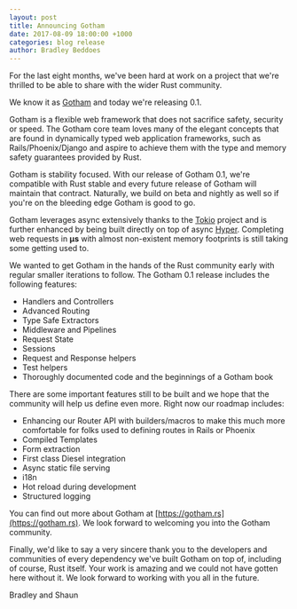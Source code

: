 ```yaml
---
layout: post
title: Announcing Gotham
date: 2017-08-09 18:00:00 +1000
categories: blog release
author: Bradley Beddoes
---
```


For the last eight months, we've been hard at work on a project that we're
thrilled to be able to share with the wider Rust community.

We know it as [Gotham](https://gotham.rs) and today we're releasing 0.1.

Gotham is a flexible web framework that does not sacrifice
safety, security or speed. The Gotham core team loves many of the elegant
concepts that are found in dynamically typed web application frameworks,
such as Rails/Phoenix/Django and aspire to achieve them with the
type and memory safety guarantees provided by Rust.

Gotham is stability focused. With our release of Gotham 0.1, we're
compatible with Rust stable and every future release of Gotham will
maintain that contract. Naturally, we build on beta and nightly as well so
if you're on the bleeding edge Gotham is good to go.

Gotham leverages async extensively thanks to the [Tokio](https://tokio.rs) project and is
further enhanced by being built directly on top of async
[Hyper](https://hyper.rs).
Completing web requests in **µs** with almost non-existent memory footprints
is still taking some getting used to.

We wanted to get Gotham in the hands of the Rust community early with
regular smaller iterations to follow. The Gotham 0.1 release includes the
following features:

* Handlers and Controllers
* Advanced Routing
* Type Safe Extractors
* Middleware and Pipelines
* Request State
* Sessions
* Request and Response helpers
* Test helpers
* Thoroughly documented code and the beginnings of a Gotham book

There are some important features still to be built and we hope that the
community will help us define even more. Right now our roadmap includes:

* Enhancing our Router API with builders/macros to make this much more comfortable for folks used to defining routes in Rails or Phoenix
* Compiled Templates
* Form extraction
* First class Diesel integration
* Async static file serving
* i18n
* Hot reload during development
* Structured logging

You can find out more about Gotham at [https://gotham.rs](https://gotham.rs). We look forward to
welcoming you into the Gotham community.

Finally, we'd like to say a very sincere thank you to the developers and
communities of every dependency we've built Gotham on top of,
including of course, Rust itself. Your work is amazing and we could not have
gotten here without it. We look forward to working with you all in the future.

Bradley and Shaun
